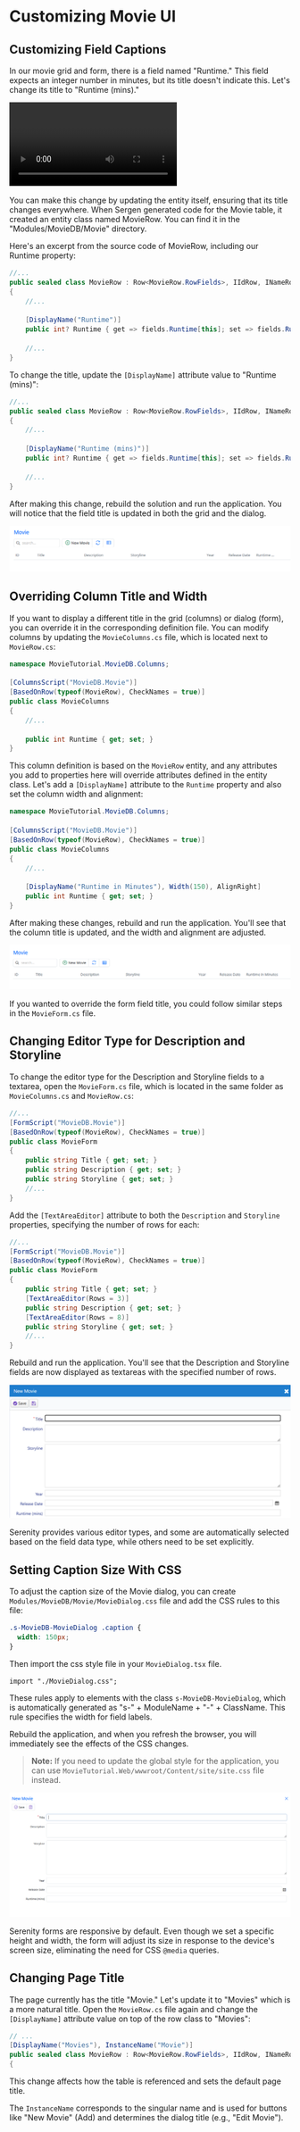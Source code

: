 # Customizing Movie UI

## Customizing Field Captions

In our movie grid and form, there is a field named "Runtime." This field expects an integer number in minutes, but its title doesn't indicate this. Let's change its title to "Runtime (mins)."

<video alt="Customizing Movie UI Animation" controls>
  <source src="img/03-customizing-movie-ui.mp4" type="video/mp4">
</video>

You can make this change by updating the entity itself, ensuring that its title changes everywhere. When Sergen generated code for the Movie table, it created an entity class named MovieRow. You can find it in the "Modules/MovieDB/Movie" directory.

Here's an excerpt from the source code of MovieRow, including our Runtime property:

```cs
//...
public sealed class MovieRow : Row<MovieRow.RowFields>, IIdRow, INameRow
{
    //...
    
    [DisplayName("Runtime")]
    public int? Runtime { get => fields.Runtime[this]; set => fields.Runtime[this] = value; }
    
    //...
}
```

To change the title, update the `[DisplayName]` attribute value to "Runtime (mins)":

```cs
//...
public sealed class MovieRow : Row<MovieRow.RowFields>, IIdRow, INameRow
{
    //...
    
    [DisplayName("Runtime (mins)")]
    public int? Runtime { get => fields.Runtime[this]; set => fields.Runtime[this] = value; }
    
    //...
}
```

After making this change, rebuild the solution and run the application. You will notice that the field title is updated in both the grid and the dialog.

![Movies Runtime (Mins) with Dots](img/runtime_mins_dots.png)

## Overriding Column Title and Width

If you want to display a different title in the grid (columns) or dialog (form), you can override it in the corresponding definition file. You can modify columns by updating the `MovieColumns.cs` file, which is located next to `MovieRow.cs`:

```cs
namespace MovieTutorial.MovieDB.Columns;

[ColumnsScript("MovieDB.Movie")]
[BasedOnRow(typeof(MovieRow), CheckNames = true)]
public class MovieColumns
{
    //...

    public int Runtime { get; set; }
}
```

This column definition is based on the `MovieRow` entity, and any attributes you add to properties here will override attributes defined in the entity class. Let's add a `[DisplayName]` attribute to the `Runtime` property and also set the column width and alignment:

```cs
namespace MovieTutorial.MovieDB.Columns;

[ColumnsScript("MovieDB.Movie")]
[BasedOnRow(typeof(MovieRow), CheckNames = true)]
public class MovieColumns
{
    //...

    [DisplayName("Runtime in Minutes"), Width(150), AlignRight]
    public int Runtime { get; set; }
}
```

After making these changes, rebuild and run the application. You'll see that the column title is updated, and the width and alignment are adjusted.

![Movies Runtime Column Fixed](img/movies_runtime_col_fixed.png)

If you wanted to override the form field title, you could follow similar steps in the `MovieForm.cs` file.

## Changing Editor Type for Description and Storyline

To change the editor type for the Description and Storyline fields to a textarea, open the `MovieForm.cs` file, which is located in the same folder as `MovieColumns.cs` and `MovieRow.cs`:

```cs
//...
[FormScript("MovieDB.Movie")]
[BasedOnRow(typeof(MovieRow), CheckNames = true)]
public class MovieForm
{
    public string Title { get; set; }
    public string Description { get; set; }
    public string Storyline { get; set; }
    //...
}
```

Add the `[TextAreaEditor]` attribute to both the `Description` and `Storyline` properties, specifying the number of rows for each:

```cs
//...
[FormScript("MovieDB.Movie")]
[BasedOnRow(typeof(MovieRow), CheckNames = true)]
public class MovieForm
{
    public string Title { get; set; }
    [TextAreaEditor(Rows = 3)]
    public string Description { get; set; }
    [TextAreaEditor(Rows = 8)]
    public string Storyline { get; set; }
    //...
}
```

Rebuild and run the application. You'll see that the Description and Storyline fields are now displayed as textareas with the specified number of rows.

![Movies TextArea Editors](img/movie_text_area_editors.png)

Serenity provides various editor types, and some are automatically selected based on the field data type, while others need to be set explicitly.

## Setting Caption Size With CSS

To adjust the caption size of the Movie dialog, you can create `Modules/MovieDB/Movie/MovieDialog.css` file and add the CSS rules to this file:

```css
.s-MovieDB-MovieDialog .caption {
  width: 150px;
}
```

Then import the css style file in your `MovieDialog.tsx` file. 

```tsx
import "./MovieDialog.css";
```

These rules apply to elements with the class `s-MovieDB-MovieDialog`, which is automatically generated as "s-" + ModuleName + "-" + ClassName. This rule specifies the width for field labels.

Rebuild the application, and when you refresh the browser, you will immediately see the effects of the CSS changes.

> **Note:** If you need to update the global style for the application, you can use `MovieTutorial.Web/wwwroot/Content/site/site.css` file instead.

![Movie Dialog Caption 150px](img/movie-dialog-caption-150px.png)

Serenity forms are responsive by default. Even though we set a specific height and width, the form will adjust its size in response to the device's screen size, eliminating the need for CSS `@media` queries.

## Changing Page Title

The page currently has the title "Movie." Let's update it to "Movies" which is a more natural title. Open the `MovieRow.cs` file again and change the `[DisplayName]` attribute value on top of the row class to "Movies":

```cs
// ...
[DisplayName("Movies"), InstanceName("Movie")]
public sealed class MovieRow : Row<MovieRow.RowFields>, IIdRow, INameRow
{
```

This change affects how the table is referenced and sets the default page title.

The `InstanceName` corresponds to the singular name and is used for buttons like "New Movie" (Add) and determines the dialog title (e.g., "Edit Movie").